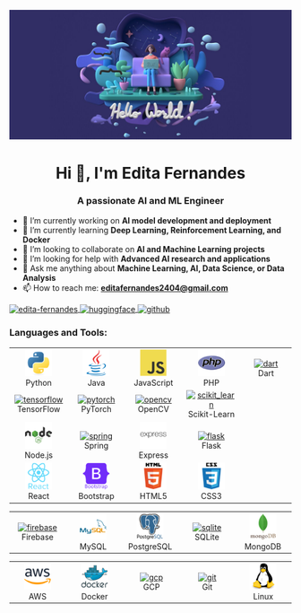 ![My Banner](git-hello-world.jpg)
<h1 align="center">Hi 👋, I'm Edita Fernandes</h1>
<h3 align="center">A passionate AI and ML Engineer</h3>

- 🔭 I’m currently working on **AI model development and deployment**
- 🌱 I’m currently learning **Deep Learning, Reinforcement Learning, and Docker**
- 👯 I’m looking to collaborate on **AI and Machine Learning projects**
- 🤝 I’m looking for help with **Advanced AI research and applications**
- 💬 Ask me anything about **Machine Learning, AI, Data Science, or Data Analysis**
- 📫 How to reach me: **editafernandes2404@gmail.com**

<p align="left">
  <a href="https://www.linkedin.com/in/edita-fernandes-a0415a1aa/" target="blank">
    <img align="center" src="https://img.icons8.com/fluent/48/000000/linkedin.png" alt="edita-fernandes" />
  </a>
  <a href="https://huggingface.co/editaf" target="blank">
    <img align="center" src="https://huggingface.co/front/assets/huggingface_logo-noborder.svg" alt="huggingface" width="48" height="48"/>
  </a>
  <a href="https://github.com/Edita1134" target="blank">
    <img align="center" src="https://img.icons8.com/fluent/48/000000/github.png" alt="github" />
  </a>
</p>

<h3 align="left">Languages and Tools:</h3>
<table>
  <tbody>
    <tr>
      <td align="center" width="96">
        <a href="https://www.python.org" target="_blank">
          <img src="https://raw.githubusercontent.com/devicons/devicon/master/icons/python/python-original.svg" alt="python" width="48" height="48"/>
        </a>
        <br>Python
      </td>
      <td align="center" width="96">
        <a href="https://www.java.com" target="_blank">
          <img src="https://raw.githubusercontent.com/devicons/devicon/master/icons/java/java-original.svg" alt="java" width="48" height="48"/>
        </a>
        <br>Java
      </td>
      <td align="center" width="96">
        <a href="https://developer.mozilla.org/en-US/docs/Web/JavaScript" target="_blank">
          <img src="https://raw.githubusercontent.com/devicons/devicon/master/icons/javascript/javascript-original.svg" alt="javascript" width="48" height="48"/>
        </a>
        <br>JavaScript
      </td>
      <td align="center" width="96">
        <a href="https://www.php.net" target="_blank">
          <img src="https://raw.githubusercontent.com/devicons/devicon/master/icons/php/php-original.svg" alt="php" width="48" height="48"/>
        </a>
        <br>PHP
      </td>
      <td align="center" width="96">
        <a href="https://dart.dev" target="_blank">
          <img src="https://www.vectorlogo.zone/logos/dartlang/dartlang-icon.svg" alt="dart" width="48" height="48"/>
        </a>
        <br>Dart
      </td>
    </tr>
    <tr>
      <td align="center" width="96">
        <a href="https://tensorflow.org" target="_blank">
          <img src="https://www.vectorlogo.zone/logos/tensorflow/tensorflow-icon.svg" alt="tensorflow" width="48" height="48"/>
        </a>
        <br>TensorFlow
      </td>
      <td align="center" width="96">
        <a href="https://pytorch.org/" target="_blank">
          <img src="https://www.vectorlogo.zone/logos/pytorch/pytorch-icon.svg" alt="pytorch" width="48" height="48"/>
        </a>
        <br>PyTorch
      </td>
      <td align="center" width="96">
        <a href="https://opencv.org/" target="_blank">
          <img src="https://www.vectorlogo.zone/logos/opencv/opencv-icon.svg" alt="opencv" width="48" height="48"/>
        </a>
        <br>OpenCV
      </td>
      <td align="center" width="96">
        <a href="https://scikit-learn.org/" target="_blank">
          <img src="https://upload.wikimedia.org/wikipedia/commons/0/05/Scikit_learn_logo_small.svg" alt="scikit_learn" width="48" height="48"/>
        </a>
        <br>Scikit-Learn
      </td>
    </tr>
    <tr>
      <td align="center" width="96">
        <a href="https://nodejs.org" target="_blank">
          <img src="https://raw.githubusercontent.com/devicons/devicon/master/icons/nodejs/nodejs-original-wordmark.svg" alt="nodejs" width="48" height="48"/>
        </a>
        <br>Node.js
      </td>
      <td align="center" width="96">
        <a href="https://spring.io/" target="_blank">
          <img src="https://www.vectorlogo.zone/logos/springio/springio-icon.svg" alt="spring" width="48" height="48"/>
        </a>
        <br>Spring
      </td>
      <td align="center" width="96">
        <a href="https://expressjs.com" target="_blank">
          <img src="https://raw.githubusercontent.com/devicons/devicon/master/icons/express/express-original-wordmark.svg" alt="express" width="48" height="48"/>
        </a>
        <br>Express
      </td>
      <td align="center" width="96">
        <a href="https://flask.palletsprojects.com/" target="_blank">
          <img src="https://www.vectorlogo.zone/logos/pocoo_flask/pocoo_flask-icon.svg" alt="flask" width="48" height="48"/>
        </a>
        <br>Flask
      </td>
    </tr>
    <tr>
      <td align="center" width="96">
        <a href="https://reactjs.org/" target="_blank">
          <img src="https://raw.githubusercontent.com/devicons/devicon/master/icons/react/react-original-wordmark.svg" alt="react" width="48" height="48"/>
        </a>
        <br>React
      </td>
      <td align="center" width="96">
        <a href="https://getbootstrap.com" target="_blank">
          <img src="https://raw.githubusercontent.com/devicons/devicon/master/icons/bootstrap/bootstrap-plain-wordmark.svg" alt="bootstrap" width="48" height="48"/>
        </a>
        <br>Bootstrap
      </td>
      <td align="center" width="96">
        <a href="https://www.w3.org/html/" target="_blank">
          <img src="https://raw.githubusercontent.com/devicons/devicon/master/icons/html5/html5-original-wordmark.svg" alt="html5" width="48" height="48"/>
        </a>
        <br>HTML5
      </td>
      <td align="center" width="96">
        <a href="https://www.w3schools.com/css/" target="_blank">
          <img src="https://raw.githubusercontent.com/devicons/devicon/master/icons/css3/css3-original-wordmark.svg" alt="css3" width="48" height="48"/>
        </a>
        <br>CSS3
      </td>
    </tr>
  </tbody>
</table>

<table>
  <tbody>
    <tr>
      <td align="center" width="96">
        <a href="https://firebase.google.com/" target="_blank">
          <img src="https://www.vectorlogo.zone/logos/firebase/firebase-icon.svg" alt="firebase" width="48" height="48"/>
        </a>
        <br>Firebase
      </td>
      <td align="center" width="96">
        <a href="https://www.mysql.com/" target="_blank">
          <img src="https://raw.githubusercontent.com/devicons/devicon/master/icons/mysql/mysql-original-wordmark.svg" alt="mysql" width="48" height="48"/>
        </a>
        <br>MySQL
      </td>
      <td align="center" width="96">
        <a href="https://www.postgresql.org" target="_blank">
          <img src="https://raw.githubusercontent.com/devicons/devicon/master/icons/postgresql/postgresql-original-wordmark.svg" alt="postgresql" width="48" height="48"/>
        </a>
        <br>PostgreSQL
      </td>
      <td align="center" width="96">
        <a href="https://www.sqlite.org/" target="_blank">
          <img src="https://www.vectorlogo.zone/logos/sqlite/sqlite-icon.svg" alt="sqlite" width="48" height="48"/>
        </a>
        <br>SQLite
      </td>
      <td align="center" width="96">
        <a href="https://www.mongodb.com/" target="_blank">
          <img src="https://raw.githubusercontent.com/devicons/devicon/master/icons/mongodb/mongodb-original-wordmark.svg" alt="mongodb" width="48" height="48"/>
        </a>
        <br>MongoDB
      </td>
    </tr>
  </tbody>
</table>

<table>
  <tbody>
    <tr>
      <td align="center" width="96">
        <a href="https://aws.amazon.com" target="_blank">
          <img src="https://raw.githubusercontent.com/devicons/devicon/master/icons/amazonwebservices/amazonwebservices-original-wordmark.svg" alt="aws" width="48" height="48"/>
        </a>
        <br>AWS
      </td>
      <td align="center" width="96">
        <a href="https://www.docker.com/" target="_blank">
          <img src="https://raw.githubusercontent.com/devicons/devicon/master/icons/docker/docker-original-wordmark.svg" alt="docker" width="48" height="48"/>
        </a>
        <br>Docker
      </td>
      <td align="center" width="96">
        <a href="https://cloud.google.com" target="_blank">
          <img src="https://www.vectorlogo.zone/logos/google_cloud/google_cloud-icon.svg" alt="gcp" width="48" height="48"/>
        </a>
        <br>GCP
      </td>
      <td align="center" width="96">
        <a href="https://git-scm.com/" target="_blank">
          <img src="https://www.vectorlogo.zone/logos/git-scm/git-scm-icon.svg" alt="git" width="48" height="48"/>
        </a>
        <br>Git
      </td>
      <td align="center" width="96">
        <a href="https://www.linux.org/" target="_blank">
          <img src="https://raw.githubusercontent.com/devicons/devicon/master/icons/linux/linux-original.svg" alt="linux" width="48" height="48"/>
        </a>
        <br>Linux
      </td>
    </tr>
  </tbody>
</table>


